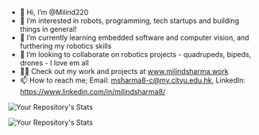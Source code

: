 - 👋 Hi, I’m @Milind220
- 👀 I’m interested in robots, programming, tech startups and building things in general!
- 🌱 I’m currently learning embedded software and computer vision, and furthering my robotics skills
- 💞️ I’m looking to collaborate on robotics projects - quadrupeds, bipeds, drones - I love em all
- 🧑‍💻 Check out my work and projects at www.milindsharma.work
- 📫 How to reach me; Email: msharma8-c@my.cityu.edu.hk, LinkedIn: https://www.linkedin.com/in/milindsharma8/

<!---
Milind220/Milind220 is a ✨ special ✨ repository because its `README.md` (this file) appears on your GitHub profile.
You can click the Preview link to take a look at your changes.
--->
![Your Repository's Stats](https://github-readme-stats.vercel.app/api?username=Milind220&show_icons=true)

![Your Repository's Stats](https://github-readme-stats.vercel.app/api/top-langs/?username=Milind220&theme=blue-green)
